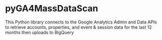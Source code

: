 # pyGA4MassDataScan
This Python library connects to the Google Analytics Admin and Data APIs to retrieve accounts, properties, and event &amp; session data for the last 12 months then uploads to BigQuery

